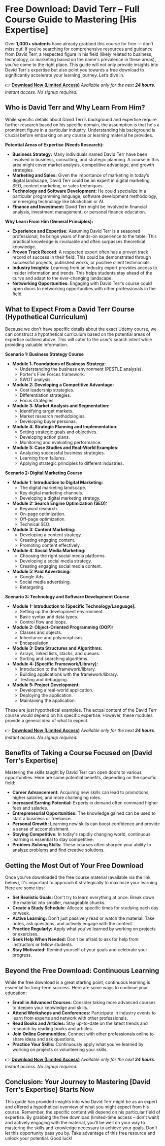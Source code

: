 # Free Download: David Terr – Full Course Guide to Mastering [His Expertise]

Over **1,000+ students** have already grabbed this course for free — don’t miss out! If you're searching for comprehensive resources and guidance from David Terr, a respected figure in his field (likely related to business, technology, or marketing based on the name's prevalence in these areas), you've come to the right place. This guide will not only provide insights into David Terr's expertise but also point you towards a free download to significantly accelerate your learning journey. Let’s dive in.

👉 [**Download Now (Limited Access)**](https://udemywork.com/david-terr)
_Available only for the next **24 hours**. Instant access. No signup required._

## Who is David Terr and Why Learn From Him?

While specific details about David Terr’s background and expertise require further research based on his specific domain, the assumption is that he's a prominent figure in a particular industry. Understanding his background is crucial before embarking on any course or learning material he provides.

**Potential Areas of Expertise (Needs Research):**

*   **Business Strategy:** Many individuals named David Terr have been involved in business, consulting, and strategic planning. A course in this area might cover market analysis, competitive advantage, and growth strategies.
*   **Marketing and Sales:** Given the importance of marketing in today’s digital landscape, David Terr could be an expert in digital marketing, SEO, content marketing, or sales techniques.
*   **Technology and Software Development:** He could specialize in a particular programming language, software development methodology, or emerging technology like blockchain or AI.
*   **Finance and Investment:** David Terr might be involved in financial analysis, investment management, or personal finance education.

**Why Learn From Him (General Principles):**

*   **Experience and Expertise:** Assuming David Terr is a seasoned professional, he brings years of hands-on experience to the table. This practical knowledge is invaluable and often surpasses theoretical knowledge.
*   **Proven Track Record:** A respected expert often has a proven track record of success in their field. This could be demonstrated through successful projects, published works, or positive client testimonials.
*   **Industry Insights:** Learning from an industry expert provides access to insider information and trends. This helps students stay ahead of the curve and adapt to the ever-changing landscape.
*   **Networking Opportunities:** Engaging with David Terr’s course could open doors to networking opportunities with other professionals in the field.

## What to Expect From a David Terr Course (Hypothetical Curriculum)

Because we don't have specific details about the exact Udemy course, we can construct a hypothetical curriculum based on the potential areas of expertise outlined above. This will cater to the user's search intent while providing valuable information.

**Scenario 1: Business Strategy Course**

*   **Module 1: Foundations of Business Strategy:**
    *   Understanding the business environment (PESTLE analysis).
    *   Porter's Five Forces framework.
    *   SWOT analysis.
*   **Module 2: Developing a Competitive Advantage:**
    *   Cost leadership strategies.
    *   Differentiation strategies.
    *   Focus strategies.
*   **Module 3: Market Analysis and Segmentation:**
    *   Identifying target markets.
    *   Market research methodologies.
    *   Developing buyer personas.
*   **Module 4: Strategic Planning and Implementation:**
    *   Setting strategic goals and objectives.
    *   Developing action plans.
    *   Monitoring and evaluating performance.
*   **Module 5: Case Studies and Real-World Examples:**
    *   Analyzing successful business strategies.
    *   Learning from failures.
    *   Applying strategic principles to different industries.

**Scenario 2: Digital Marketing Course**

*   **Module 1: Introduction to Digital Marketing:**
    *   The digital marketing landscape.
    *   Key digital marketing channels.
    *   Developing a digital marketing strategy.
*   **Module 2: Search Engine Optimization (SEO):**
    *   Keyword research.
    *   On-page optimization.
    *   Off-page optimization.
    *   Technical SEO.
*   **Module 3: Content Marketing:**
    *   Developing a content strategy.
    *   Creating engaging content.
    *   Promoting content effectively.
*   **Module 4: Social Media Marketing:**
    *   Choosing the right social media platforms.
    *   Developing a social media strategy.
    *   Creating engaging social media content.
*   **Module 5: Paid Advertising:**
    *   Google Ads.
    *   Social media advertising.
    *   Retargeting.

**Scenario 3: Technology and Software Development Course**

*   **Module 1: Introduction to [Specific Technology/Language]:**
    *   Setting up the development environment.
    *   Basic syntax and data types.
    *   Control flow and loops.
*   **Module 2: Object-Oriented Programming (OOP):**
    *   Classes and objects.
    *   Inheritance and polymorphism.
    *   Encapsulation.
*   **Module 3: Data Structures and Algorithms:**
    *   Arrays, linked lists, stacks, and queues.
    *   Sorting and searching algorithms.
*   **Module 4: [Specific Framework/Library]:**
    *   Introduction to the framework/library.
    *   Building applications with the framework/library.
    *   Testing and debugging.
*   **Module 5: Project Development:**
    *   Developing a real-world application.
    *   Deploying the application.
    *   Maintaining the application.

These are just hypothetical examples. The actual content of the David Terr course would depend on his specific expertise. However, these modules provide a general idea of what to expect.

👉 [**Download Now (Limited Access)**](https://udemywork.com/david-terr)
_Available only for the next **24 hours**. Instant access. No signup required._

## Benefits of Taking a Course Focused on [David Terr's Expertise]

Mastering the skills taught by David Terr can open doors to various opportunities. Here are some potential benefits, depending on the specific field:

*   **Career Advancement:** Acquiring new skills can lead to promotions, higher salaries, and more challenging roles.
*   **Increased Earning Potential:** Experts in demand often command higher fees and salaries.
*   **Entrepreneurial Opportunities:** The knowledge gained can be used to start a business or freelance.
*   **Personal Growth:** Learning new skills can boost confidence and provide a sense of accomplishment.
*   **Staying Competitive:** In today's rapidly changing world, continuous learning is essential to stay competitive.
*   **Problem-Solving Skills:** These courses often sharpen your ability to analyze problems and find creative solutions.

## Getting the Most Out of Your Free Download

Once you've downloaded the free course material (available via the link below), it's important to approach it strategically to maximize your learning. Here are some tips:

*   **Set Realistic Goals:** Don't try to learn everything at once. Break down the material into smaller, manageable chunks.
*   **Create a Study Schedule:** Allocate specific times for studying each day or week.
*   **Active Learning:** Don't just passively read or watch the material. Take notes, ask questions, and actively engage with the content.
*   **Practice Regularly:** Apply what you've learned by working on projects or exercises.
*   **Seek Help When Needed:** Don't be afraid to ask for help from instructors or fellow students.
*   **Stay Motivated:** Remind yourself of your goals and celebrate your progress.

## Beyond the Free Download: Continuous Learning

While the free download is a great starting point, continuous learning is essential for long-term success. Here are some ways to continue your education:

*   **Enroll in Advanced Courses:** Consider taking more advanced courses to deepen your knowledge and skills.
*   **Attend Workshops and Conferences:** Participate in industry events to learn from experts and network with other professionals.
*   **Read Books and Articles:** Stay up-to-date on the latest trends and research by reading books and articles.
*   **Join Online Communities:** Connect with other professionals online to share ideas and ask questions.
*   **Practice Your Skills:** Continuously apply what you've learned by working on projects or volunteering your skills.

👉 [**Download Now (Limited Access)**](https://udemywork.com/david-terr)
_Available only for the next **24 hours**. Instant access. No signup required._

## Conclusion: Your Journey to Mastering [David Terr's Expertise] Starts Now

This guide has provided insights into who David Terr might be as an expert and offered a hypothetical overview of what you might expect from his course. Remember, the specific content will depend on his particular field of expertise. By grabbing the free download (limited-time access – don't wait!) and actively engaging with the material, you'll be well on your way to mastering the skills and knowledge necessary to achieve your goals. Don't let this opportunity pass you by. Take advantage of this free resource and unlock your potential. Good luck!

